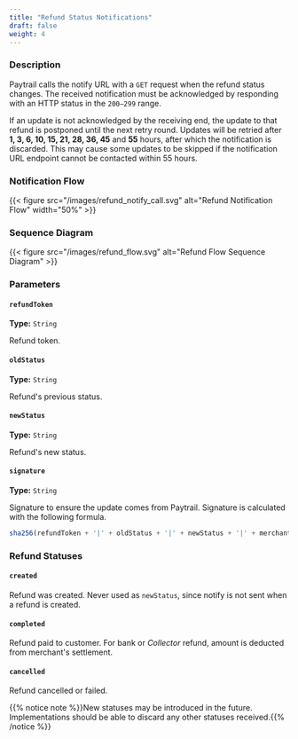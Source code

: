 ```yaml
---
title: "Refund Status Notifications"
draft: false
weight: 4
---
```


### Description

Paytrail calls the notify URL with a `GET` request when the refund status changes. The received notification must be acknowledged by responding with an HTTP status in the `200–299` range.

If an update is not acknowledged by the receiving end, the update to that refund is postponed until the next retry round. Updates will be retried after **1, 3, 6, 10, 15, 21, 28, 36, 45** and **55** hours, after which the notification is discarded. This may cause some updates to be skipped if the notification URL endpoint cannot be contacted within 55 hours.

### Notification Flow

{{< figure src="/images/refund_notify_call.svg" alt="Refund Notification Flow" width="50%" >}}

### Sequence Diagram

{{< figure src="/images/refund_flow.svg" alt="Refund Flow Sequence Diagram" >}}

### Parameters

#### `refundToken`
**Type:** `String`

Refund token.

#### `oldStatus`
**Type:** `String`

Refund's previous status.

#### `newStatus`
**Type:** `String`

Refund's new status.

#### `signature`
**Type:** `String`

Signature to ensure the update comes from Paytrail. Signature is calculated with the following formula.

```js
sha256(refundToken + '|' + oldStatus + '|' + newStatus + '|' + merchantSecret)
```

### Refund Statuses

#### `created`
Refund was created. Never used as `newStatus`, since notify is not sent when a refund is created.

#### `completed`
Refund paid to customer. For bank or _Collector_ refund, amount is deducted from merchant's settlement.

#### `cancelled`
Refund cancelled or failed.

{{% notice note %}}New statuses may be introduced in the future. Implementations should be able to discard any other statuses received.{{% /notice %}}
